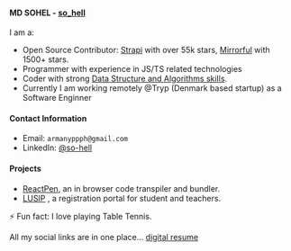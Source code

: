 #### MD SOHEL - [so_hell](https://digital-resume-rho.vercel.app/)

I am a:

- Open Source Contributor: [Strapi](https://github.com/strapi/strapi) with over 55k stars, [Mirrorful](https://github.com/mirrorful/mirrorful/) with 1500+ stars.
- Programmer with experience in JS/TS related technologies 
- Coder with strong [Data Structure and Algorithms skills](https://leetcode.com/so_hell).  
- Currently I am working remotely @Tryp (Denmark based startup) as a Software Enginner 
#### Contact Information

- Email: `armanyppph@gmail.com`
- LinkedIn: [@so-hell](https://www.linkedin.com/in/so-hell/)

#### Projects

- [ReactPen](https://github.com/noobCode-69/reactPen), an in browser code transpiler and bundler.
-  [LUSIP](https://github.com/noobCode-69/lusip_frontend/) , a registration portal for student and teachers.


⚡ Fun fact: I love playing Table Tennis.

All my social links are in one place... [digital resume](https://digital-resume-rho.vercel.app/)
